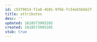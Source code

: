 ```yaml
---
id: c93f9814-f1a8-4b01-9f6b-fc54eb5bbb2f
title: attributes
desc: ''
updated: 1618573905285
created: 1618573905285
stub: true
---
```


